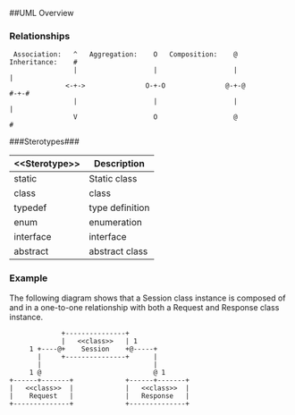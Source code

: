 
##UML Overview

### Relationships ###

```
 Association:   ^   Aggregation:    O   Composition:    @   Inheritance:    #
                |                   |                   |                   |
              <-+->               O-+-O               @-+-@               #-+-#
                |                   |                   |                   |
                V                   O                   @                   #
```

###Sterotypes###

| &lt;&lt;Sterotype&gt;&gt; | Description |
|------------|-------------| 
| static | Static class |
| class | class |
| typedef | type definition |
| enum | enumeration |
| interface | interface |
| abstract | abstract class |

### Example ###

The following diagram shows that a Session class instance is composed of and in a one-to-one relationship with both a Request and Response class instance.

```
             +---------------+
             |   <<class>>   | 1
     1 +----@+    Session    +@-----+
       |     +---------------+      |
       |                            |
     1 @                            @ 1
+------+-------+             +------+-------+
|   <<class>>  |             |   <<class>>  |
|    Request   |             |   Response   |
+--------------+             +--------------+
```


